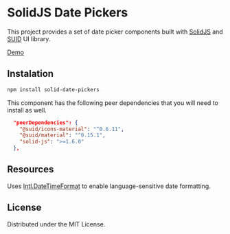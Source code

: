 # SolidJS Date Pickers

This project provides a set of date picker components built with [SolidJS](https://www.solidjs.com/) and [SUID](https://suid.io/) UI library.

[Demo](https://tkirda.github.io/solid-date-pickers/)

## Instalation

```sh
npm install solid-date-pickers
```

This component has the following peer dependencies that you will need to install as well.

```json
  "peerDependencies": {
    "@suid/icons-material": "^0.6.11",
    "@suid/material": "^0.15.1",
    "solid-js": ">=1.6.0"
  },
```

## Resources

Uses [Intl.DateTimeFormat](https://developer.mozilla.org/en-US/docs/Web/JavaScript/Reference/Global_Objects/Intl/DateTimeFormat) to enable language-sensitive date formatting.

## License

Distributed under the MIT License.
